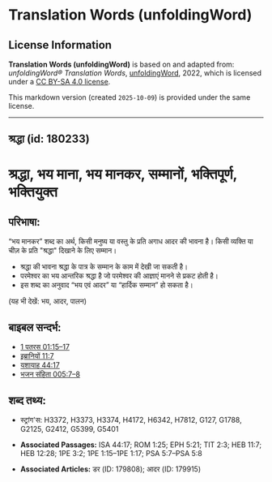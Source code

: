 # Translation Words (unfoldingWord)

## License Information

**Translation Words (unfoldingWord)** is based on and adapted from: _unfoldingWord® Translation Words_, [unfoldingWord](https://unfoldingword.org/utw), 2022, which is licensed under a [CC BY-SA 4.0 license](https://creativecommons.org/licenses/by-sa/4.0/legalcode.en).

This markdown version (created `2025-10-09`) is provided under the same license.



--------------------------------

## श्रद्धा (id: 180233)

श्रद्धा, भय माना, भय मानकर, सम्मानों, भक्तिपूर्ण, भक्तियुक्त
============================================================

परिभाषा:
--------

“भय मानकर” शब्द का अर्थ, किसी मनुष्य या वस्तु के प्रति अगाध आदर की भावना है। किसी व्यक्ति या चीज़ के प्रति "श्रद्धा" दिखाने के लिए सम्मान।

* श्रद्धा की भावना श्रद्धा के पात्र के सम्मान के काम में देखी जा सकती है।
* परमेश्वर का भय आन्तरिक श्रद्धा है जो परमेश्वर की आज्ञाएं मानने से प्रकट होती है।
* इस शब्द का अनुवाद “भय एवं आदर” या “हार्दिक सम्मान” हो सकता है।

(यह भी देखें: भय, आदर, पालन)

बाइबल सन्दर्भ:
--------------

* [1 पतरस 01:15–17](https://ref.ly/1Pet0:0)
* [इब्रानियों 11:7](https://ref.ly/Heb11:7)
* [यशायाह 44:17](https://ref.ly/Isa44:17)
* [भजन संहिता 005:7–8](rc://*/tn/help/psa/005/007)

शब्द तथ्य:
----------

* स्ट्रांग'स: H3372, H3373, H3374, H4172, H6342, H7812, G127, G1788, G2125, G2412, G5399, G5401

* **Associated Passages:** ISA 44:17; ROM 1:25; EPH 5:21; TIT 2:3; HEB 11:7; HEB 12:28; 1PE 3:2; 1PE 1:15–1PE 1:17; PSA 5:7–PSA 5:8
* **Associated Articles:** डर (ID: 179808); आदर (ID: 179915)

